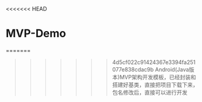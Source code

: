 <<<<<<< HEAD
# MVP-Demo
=======
>>>>>>> 4d5cf022c91424367e3394fa251077e838cdac9b
Android(Java版本)MVP架构开发模板，已经封装和搭建好基类，直接把项目下载下来，包名修改后，直接可以进行开发
